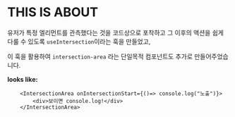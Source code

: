 # THIS IS ABOUT

유저가 특정 엘리먼트를 관측했다는 것을 코드상으로 포착하고 그 이후의 액션을 쉽게 다룰 수 있도록 `useIntersection`이라는 훅을 만들었고,

이 훅을 활용하여 `intersection-area` 라는 단일목적 컴포넌트도 추가로 만들어주었습니다.

**looks like:**
```
    <IntersectionArea onIntersectionStart={()=> console.log("노출")}>
        <div>보이면 console.log!</div>
    </IntersectionArea>
```